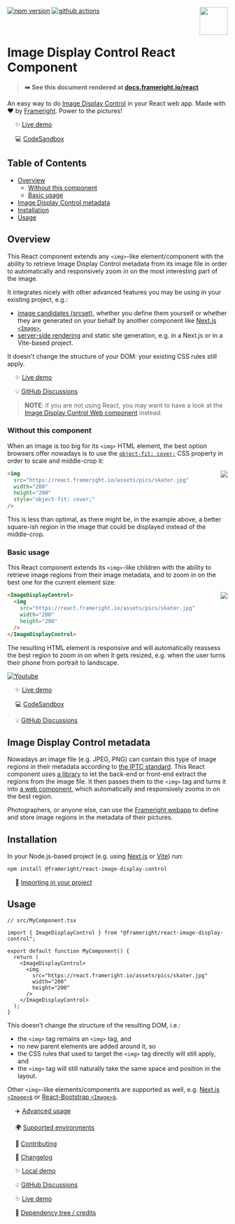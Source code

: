 [<img src="https://avatars.githubusercontent.com/u/35964478?s=200&v=4" align="right" width="64" height="64">](https://frameright.io)
[![npm version](https://img.shields.io/npm/v/@frameright/react-image-display-control)](https://www.npmjs.com/package/@frameright/react-image-display-control)
[![github actions](https://github.com/Frameright/react-image-display-control/actions/workflows/main.yml/badge.svg)](https://github.com/Frameright/react-image-display-control/actions/workflows/main.yml)

&nbsp;

<!--
WARNINGS:
* Bits of information here are duplicated in several places:
    * https://docs.frameright.io/react
    * https://github.com/Frameright/react-image-display-control
  Make sure to keep them in sync.
* Make sure all URLs in this document are absolute, and not relative within
  GitHub, as we are publishing this file to NPM and want URLs to remain valid
  there.
-->

# Image Display Control React Component

> **➡️ See this document rendered at [docs.frameright.io/react](https://docs.frameright.io/react)**

An easy way to do [Image Display Control](https://frameright.io) in your React
web app. Made with :heart: by [Frameright](https://frameright.io). Power
to the pictures!

&emsp; :sparkles: [Live demo](https://react.frameright.io)

&emsp; 💻 [CodeSandbox](https://codesandbox.io/s/image-display-control-react-component-m6qj9r)

## Table of Contents

<!-- toc -->

- [Overview](#overview)
  * [Without this component](#without-this-component)
  * [Basic usage](#basic-usage)
- [Image Display Control metadata](#image-display-control-metadata)
- [Installation](#installation)
- [Usage](#usage)

<!-- tocstop -->

## Overview

This React component extends any `<img>`-like element/component with the ability
to retrieve Image Display Control metadata from its image file in order to
automatically and responsively zoom in on the most interesting part of the
image.

It integrates nicely with other advanced features you may be using in your
existing project, e.g.:
* [image candidates (srcset)](https://developer.mozilla.org/en-US/docs/Web/API/HTMLImageElement/srcset),
  whether you define them yourself or whether they are generated on your behalf
  by another component like
  [Next.js `<Image>`](https://nextjs.org/docs/api-reference/next/image),
* [server-side rendering](https://docs.frameright.io/react/ssr)
  and static site generation, e.g. in a Next.js or in a Vite-based project.

It doesn't change the structure of your DOM: your existing CSS rules still
apply.

&emsp; :sparkles: [Live demo](https://react.frameright.io)

&emsp; :bulb: [GitHub Discussions](https://github.com/Frameright/react-image-display-control/discussions)

> **NOTE**: if you are not using React, you may want to have a look at the
> [Image Display Control Web component](https://github.com/Frameright/image-display-control-web-component)
> instead.

### Without this component

When an image is too big for its `<img>` HTML element, the best option browsers
offer nowadays is to use the
[`object-fit: cover;`](https://developer.mozilla.org/en-US/docs/Web/CSS/object-fit)
CSS property in order to scale and middle-crop it:

<img src="https://docs.frameright.io/img/ekroos/skater_middlecrop.png" align="right">

```html
<img
  src="https://react.frameright.io/assets/pics/skater.jpg"
  width="200"
  height="200"
  style="object-fit: cover;"
/>
```

This is less than optimal, as there might be, in the example above, a better
square-ish region in the image that could be displayed instead of the
middle-crop.

### Basic usage

This React component extends its `<img>`-like children with the ability to
retrieve image regions from their image metadata, and to zoom in on the best one
for the current element size:

<img src="https://docs.frameright.io/img/ekroos/skater_withidc.png" align="right">

```html
<ImageDisplayControl>
  <img
    src="https://react.frameright.io/assets/pics/skater.jpg"
    width="200"
    height="200"
  />
</ImageDisplayControl>
```

The resulting HTML element is responsive and will automatically reassess the
best region to zoom in on when it gets resized, e.g. when the user turns their
phone from portrait to landscape.

[![Youtube](https://img.youtube.com/vi/UsBtRSyY-7c/0.jpg)](https://www.youtube.com/watch?v=UsBtRSyY-7c "Youtube")

&emsp; :sparkles: [Live demo](https://react.frameright.io)

&emsp; 💻 [CodeSandbox](https://codesandbox.io/s/image-display-control-react-component-m6qj9r)

&emsp; :bulb: [GitHub Discussions](https://github.com/Frameright/react-image-display-control/discussions)

## Image Display Control metadata

Nowadays an image file (e.g. JPEG, PNG) can contain this type of image regions
in their metadata according to
[the IPTC standard](https://iptc.org/std/photometadata/specification/IPTC-PhotoMetadata#image-region).
This React component uses
[a  library](https://github.com/Frameright/image-display-control-metadata-parser)
to let the back-end or front-end extract the regions from the image file. It
then passes them to the `<img>` tag and turns it into
[a web component](https://github.com/Frameright/image-display-control-web-component),
which automatically and responsively zooms in on the best region.

Photographers, or anyone else, can use the
[Frameright webapp](https://frameright.app/) to define and store image regions in
the metadata of their pictures.

## Installation

In your Node.js-based project (e.g. using [Next.js](https://nextjs.org/) or
[Vite](https://vitejs.dev/)) run:

```bash
npm install @frameright/react-image-display-control
```

&emsp; :floppy_disk:
[Importing in your project](https://docs.frameright.io/react/importing)

## Usage

```tsx
// src/MyComponent.tsx

import { ImageDisplayControl } from "@frameright/react-image-display-control";

export default function MyComponent() {
  return (
    <ImageDisplayControl>
      <img
        src="https://react.frameright.io/assets/pics/skater.jpg"
        width="200"
        height="200"
      />
    </ImageDisplayControl>
  );
}
```

This doesn't change the structure of the resulting DOM, i.e.:
* the `<img>` tag remains an `<img>` tag, and
* no new parent elements are added around it, so
* the CSS rules that used to target the `<img>` tag directly will still apply,
  and
* the `<img>` tag will still naturally take the same space and position in the
  layout.

Other `<img>`-like elements/components are supported as well, e.g.
[Next.js `<Image>`s](https://nextjs.org/docs/api-reference/next/image) or
[React-Bootstrap `<Image>`s](https://react-bootstrap.github.io/components/images/).

&emsp; :airplane:
[Advanced usage](https://docs.frameright.io/react/usage)

&emsp; 🌍
[Supported environments](https://docs.frameright.io/react/environments)

&emsp; :wrench: [Contributing](https://docs.frameright.io/react/contributing)

&emsp; 📝 [Changelog](https://docs.frameright.io/react/changelog)

&emsp; :sparkles: [Local demo](https://docs.frameright.io/react/example)

&emsp; :bulb: [GitHub Discussions](https://github.com/Frameright/react-image-display-control/discussions)

&emsp; :sparkles: [Live demo](https://react.frameright.io)

&emsp; 🙏
[Dependency tree / credits](https://docs.frameright.io/react/credits)
